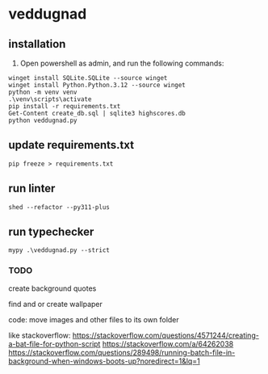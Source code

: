 # veddugnad

## installation
1. Open powershell as admin, and run the following commands:
```shell
winget install SQLite.SQLite --source winget
winget install Python.Python.3.12 --source winget
python -m venv venv
.\venv\scripts\activate
pip install -r requirements.txt
Get-Content create_db.sql | sqlite3 highscores.db
python veddugnad.py
```

## update requirements.txt
```shell
pip freeze > requirements.txt
```

## run linter
```shell
shed --refactor --py311-plus
```

## run typechecker
```shell
mypy .\veddugnad.py --strict
```

### TODO
create background
quotes

find and or create wallpaper

code:
move images and other files to its own folder

like stackoverflow:
https://stackoverflow.com/questions/4571244/creating-a-bat-file-for-python-script
https://stackoverflow.com/a/64262038
https://stackoverflow.com/questions/289498/running-batch-file-in-background-when-windows-boots-up?noredirect=1&lq=1